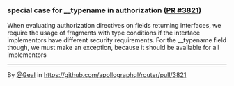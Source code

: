 ### special case for __typename in authorization ([PR #3821](https://github.com/apollographql/router/pull/3821))

When evaluating authorization directives on fields returning interfaces,
we require the usage of fragments with type conditions if the interface
implementors have different security requirements. For the __typename
field though, we must make an exception, because it should be available
for all implementors

<!-- start metadata -->
---

By [@Geal](https://github.com/Geal) in https://github.com/apollographql/router/pull/3821